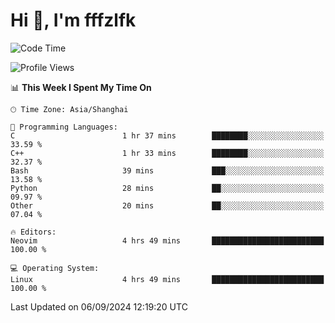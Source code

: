 # Hi 👋, I'm fffzlfk

<!--START_SECTION:waka-->
![Code Time](http://img.shields.io/badge/Code%20Time-965%20hrs%209%20mins-blue)

![Profile Views](http://img.shields.io/badge/Profile%20Views-0-blue)

📊 **This Week I Spent My Time On** 

```text
🕑︎ Time Zone: Asia/Shanghai

💬 Programming Languages: 
C                        1 hr 37 mins        ████████░░░░░░░░░░░░░░░░░   33.59 % 
C++                      1 hr 33 mins        ████████░░░░░░░░░░░░░░░░░   32.37 % 
Bash                     39 mins             ███░░░░░░░░░░░░░░░░░░░░░░   13.58 % 
Python                   28 mins             ██░░░░░░░░░░░░░░░░░░░░░░░   09.97 % 
Other                    20 mins             ██░░░░░░░░░░░░░░░░░░░░░░░   07.04 % 

🔥 Editors: 
Neovim                   4 hrs 49 mins       █████████████████████████   100.00 % 

💻 Operating System: 
Linux                    4 hrs 49 mins       █████████████████████████   100.00 % 
```


 Last Updated on 06/09/2024 12:19:20 UTC
<!--END_SECTION:waka-->
